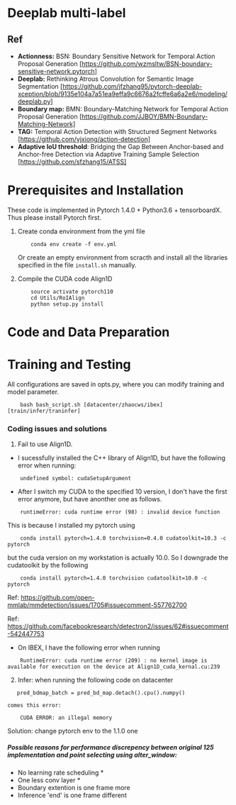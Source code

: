 
# Deeplab multi-label 

## Ref
- **Actionness:** BSN: Boundary Sensitive Network for Temporal Action Proposal Generation [https://github.com/wzmsltw/BSN-boundary-sensitive-network.pytorch]
- **Deeplab:** Rethinking Atrous Convolution for Semantic Image Segmentation [https://github.com/jfzhang95/pytorch-deeplab-xception/blob/9135e104a7a51ea9effa9c6676a2fcffe6a6a2e6/modeling/deeplab.py]
- **Boundary map:** BMN: Boundary-Matching Network for Temporal Action Proposal Generation [https://github.com/JJBOY/BMN-Boundary-Matching-Network] 
- **TAG:** Temporal Action Detection with Structured Segment Networks [https://github.com/yjxiong/action-detection]
- **Adaptive IoU threshold**: Bridging the Gap Between Anchor-based and Anchor-free Detection via Adaptive Training Sample Selection [https://github.com/sfzhang15/ATSS]


# Prerequisites and Installation

These code is  implemented in Pytorch 1.4.0 + Python3.6 + tensorboardX. Thus please install Pytorch first.

1. Create conda environment from the yml file

    ```
        conda env create -f env.yml 
    ```
    Or create an empty environment from scracth and install all the libraries specified in the file `install.sh` manually.
2. Compile the CUDA code Align1D
    ```
        source activate pytorch110
        cd Utils/RoIAlign
        python setup.py install
    ```

# Code and Data Preparation



# Training and Testing  

All configurations are saved in opts.py, where you can modify training and model parameter.

```
    bash bash_script.sh [datacenter/zhaocws/ibex] [train/infer/traninfer]
```


### Coding issues and solutions
1. Fail to use Align1D.
 
- I sucessfully installed the C++ library of Align1D, but have the following error when running: 
```
    undefined symbol: cudaSetupArgument
```

- After I switch my CUDA to the specified 10 version, I don't have the first error anymore, but have anonther one as follows.
```
    runtimeError: cuda runtime error (98) : invalid device function
```

This is because I installed my pytorch using 
```
    conda install pytorch=1.4.0 torchvision=0.4.0 cudatoolkit=10.3 -c pytorch 
```
but the cuda version on my workstation is actually 10.0. So I downgrade the cudatoolkit by the following
```
    conda install pytorch=1.4.0 torchvision cudatoolkit=10.0 -c pytorch 
```
Ref: https://github.com/open-mmlab/mmdetection/issues/1705#issuecomment-557762700

Ref: https://github.com/facebookresearch/detectron2/issues/62#issuecomment-542447753

- On IBEX, I have the following error when running
```
    RuntimeError: cuda runtime error (209) : no kernel image is available for execution on the device at Align1D_cuda_kernal.cu:239
```

2. Infer: when running the following code on datacenter
 ```
    pred_bdmap_batch = pred_bd_map.detach().cpu().numpy()  
 ```
    comes this error:
 ```
     CUDA ERROR: an illegal memory
 ```
 Solution: change pytorch env to the 1.1.0 one
 
 
 
 ##### Possible reasons for performance discrepency between original 125 implementation and point selecting using alter_window:
- No learning rate scheduling * 
- One less conv layer * 
- Boundary extention is one frame more
- Inference 'end' is one frame different
 
